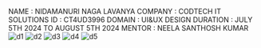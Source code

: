 NAME : NIDAMANURI NAGA LAVANYA
COMPANY : CODTECH IT SOLUTIONS
ID : CT4UD3996
DOMAIN : UI&UX DESIGN
DURATION : JULY 5TH 2024 TO AUGUST 5TH 2024
MENTOR : NEELA SANTHOSH KUMAR
![d1](https://github.com/user-attachments/assets/c5a62fa5-afbd-44b1-bfe2-ec2896077c5d)
![d2](https://github.com/user-attachments/assets/8b989d54-8921-433a-a6b7-8ee0a4ced1d8)
![d3](https://github.com/user-attachments/assets/db6b2464-f138-47d0-8c36-1df1604b9e61)
![d4](https://github.com/user-attachments/assets/71d2e89d-4f1b-4d95-9ccd-8cc8911cfd1a)
![d5](https://github.com/user-attachments/assets/3671fc3e-3693-4d09-b807-7549a8b4de12)
